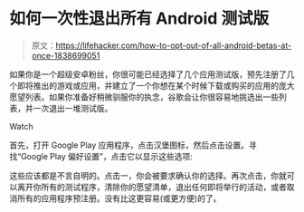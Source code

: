 # 如何一次性退出所有 Android 测试版

> 原文：<https://lifehacker.com/how-to-opt-out-of-all-android-betas-at-once-1838699051>

如果你是一个超级安卓粉丝，你很可能已经选择了几个应用测试版，预先注册了几个即将推出的游戏或应用，并建立了一个你想在某个时候下载或购买的应用的庞大愿望列表。如果你准备好稍微驯服你的执念，谷歌会让你很容易地挑选出一些列表，并一次退出一堆测试版。

Watch

首先，打开 Google Play 应用程序，点击汉堡图标，然后点击设置。寻找“Google Play 偏好设置”，点击它以显示这些选项:

这些应该都是不言自明的。点击一，你会被要求确认你的选择。再次点击，你就可以离开你所有的测试程序，清除你的愿望清单，退出任何即将举行的活动，或者取消所有的应用程序预注册。没有比这更容易(或更方便)的了。